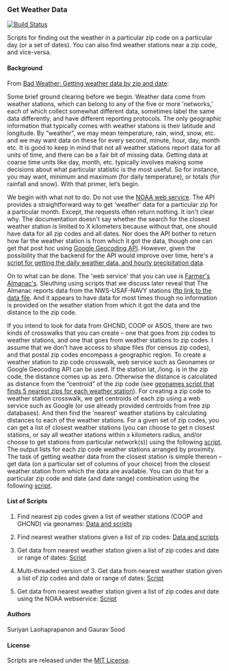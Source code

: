 ### Get Weather Data

[![Build Status](https://travis-ci.org/soodoku/get-weather-data.svg?branch=master)](https://travis-ci.org/soodoku/get-weather-data)

Scripts for finding out the weather in a particular zip code on a particular day (or a set of dates). You can also find weather stations near a zip code, and vice-versa. 

#### Background
From [Bad Weather: Getting weather data by zip and date](http://gbytes.gsood.com/2013/06/27/bad-weather-getting-weather-data-by-zip-and-date/): 

Some brief ground clearing before we begin. Weather data come from weather stations, which can belong to any of the five or more 'networks,' each of which collect somewhat different data, sometimes label the same data differently, and have different reporting protocols. The only geographic information that typically comes with weather stations is their latitude and longitude. By “weather”, we may mean temperature, rain, wind, snow, etc. and we may want data on these for every second, minute, hour, day, month etc. It is good to keep in mind that not all weather stations report data for all units of time, and there can be a fair bit of missing data. Getting data at coarse time units like day, month, etc. typically involves making some decisions about what particular statistic is the most useful. So for instance, you may want, minimum and maximum (for daily temperature), or totals (for rainfall and snow). With that primer, let’s begin.

We begin with what not to do. Do not use the [NOAA web service](http://www.ncdc.noaa.gov/cdo-web/webservices). The API provides a straightforward way to get 'weather' data for a particular zip for a particular month. Except, the requests often return nothing. It isn't clear why. The documentation doesn't say whether the search for the closest weather station is limited to X kilometers because without that, one should have data for all zip codes and all dates. Nor does the API bother to return how far the weather station is from which it got the data, though one can get that post hoc using [Google Geocoding API](https://developers.google.com/maps/documentation/geocoding/). However, given the possibility that the backend for the API would improve over time, here's a [script for getting the daily weather data, and hourly precipitation data](noaaweb/).

On to what can be done. The 'web service' that you can use is [Farmer's Almanac's](http://www.almanac.com/weather). Sleuthing using scripts that we discuss later reveal that The Almanac reports data from the NWS-USAF-NAVY stations ([ftp link to the data file](ftp://ftp.ncdc.noaa.gov/pub/data/inventories/WBAN.TXT.Z). And it appears to have data for most times though no information is provided on the weather station from which it got the data and the distance to the zip code.

If you intend to look for data from GHCND, COOP or ASOS, there are two kinds of crosswalks that you can create – one that goes from zip codes to weather stations, and one that goes from weather stations to zip codes. I assume that we don’t have access to shape files (for census zip codes), and that postal zip codes encompass a geographic region. To create a weather station to zip code crosswalk, web service such as Geonames or Google Geocoding API can be used. If the station lat,./long. is in the zip code, the distance comes up as zero. Otherwise the distance is calculated as distance from the “centroid” of the zip code (see [geonames script that finds 5 nearest zips for each weather station](ws2zip/)). For creating a zip code to weather station crosswalk, we get centroids of each zip using a web service such as Google (or use already provided centroids from free zip databases). And then find the 'nearest' weather stations by calculating distances to each of the weather stations. For a given set of zip codes, you can get a list of closest weather stations (you can choose to get n closest stations, or say all weather stations within x kilometers radius, and/or choose to get stations from particular network(s)) using the following [script](zip2ws/). The output lists for each zip code weather stations arranged by proximity. The task of getting weather data from the closest station is simple thereon – get data (on a particular set of columns of your choice) from the closest weather station from which the data are available. You can do that for a particular zip code and date (and date range) combination using the following [script](zip2wd/).

#### List of Scripts

1. Find nearest zip codes given a list of weather stations (COOP and GHCND) via geonames: [Data and scripts](ws2zip/)

2. Find nearest weather stations given a list of zip codes: [Data and scripts](zip2ws/)

3. Get data from nearest weather station given a list of zip codes and date or range of dates: [Script](zip2wd/)

4. Multi-threaded version of 3. Get data from nearest weather station given a list of zip codes and date or range of dates: [Script](zip2wd_mp/)

5. Get data from nearest weather station given a list of zip codes and date using the NOAA webservice: [Script](noaaweb/)

#### Authors

Suriyan Laohaprapanon and Gaurav Sood

#### License

Scripts are released under the [MIT License](License.md).
